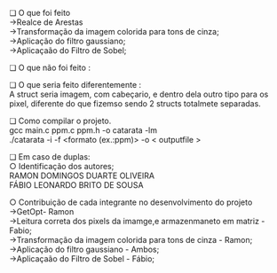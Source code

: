 ❏ O que  foi feito <br>
->Realce de Arestas<br>
->Transformação da imagem colorida para tons de cinza;<br>
->Aplicação do filtro gaussiano;<br>
->Aplicaçaão do Filtro de Sobel;<br>


❏ O que não foi feito :<br>

❏ O que seria feito diferentemente :<br>
A struct seria imagem, com cabeçario, e dentro dela outro tipo para os pixel, diferente do que fizemso sendo 2 structs totalmete separadas.

❏ Como compilar o projeto. <br>
gcc main.c ppm.c ppm.h -o catarata -lm<br>
./catarata -i <inputfile> -f <formato (ex.:ppm)> -o < outputfile > <br>

❏ Em caso de duplas:<br>
○ Identificação dos autores;<br>
RAMON DOMINGOS DUARTE OLIVEIRA <br>
FÁBIO LEONARDO BRITO DE SOUSA

○ Contribuição de cada integrante no desenvolvimento do projeto <br>
->GetOpt- Ramon<br>
->Leitura correta dos pixels da imamge,e armazenmaneto em matriz - Fabio;<br>
->Transformação da imagem colorida para tons de cinza -  Ramon;<br>
->Aplicação do filtro gaussiano - Ambos;<br>
->Aplicaçaão do Filtro de Sobel - Fábio;<br>
